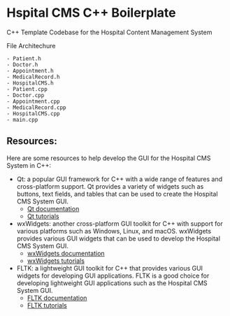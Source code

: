 # Hspital CMS C++ Boilerplate
 C++ Template Codebase for the Hospital Content Management System

File Architechure
```
- Patient.h
- Doctor.h
- Appointment.h
- MedicalRecord.h
- HospitalCMS.h
- Patient.cpp
- Doctor.cpp
- Appointment.cpp
- MedicalRecord.cpp
- HospitalCMS.cpp
- main.cpp

```
## Resources:
Here are some resources to help develop the GUI for the Hospital CMS System in C++:
- Qt: a popular GUI framework for C++ with a wide range of features and cross-platform support. Qt provides a variety of widgets such as buttons, text fields, and tables that can be used to create the Hospital CMS System GUI.
  - [Qt documentation](https://doc.qt.io/qt-5/index.html)
  - [Qt tutorials](https://www.qt.io/qt-resources)
- wxWidgets: another cross-platform GUI toolkit for C++ with support for various platforms such as Windows, Linux, and macOS. wxWidgets provides various GUI widgets that can be used to develop the Hospital CMS System GUI.
  - [wxWidgets documentation](https://docs.wxwidgets.org/)
  - [wxWidgets tutorials](https://www.wxwidgets.org/docs/tutorials/)
- FLTK: a lightweight GUI toolkit for C++ that provides various GUI widgets for developing GUI applications. FLTK is a good choice for developing lightweight GUI applications such as the Hospital CMS System GUI.
  - [FLTK documentation](https://www.fltk.org/doc-1.3/index.html) 
  - [FLTK tutorials](https://www.fltk.org/doc-1.3/advanced.html#advanced_tutorials)
 
